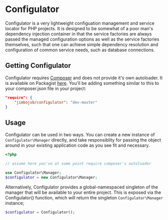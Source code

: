 # Configulator

Configulator is a very lightweight configuation management and service locator for PHP projects. It is designed to be somewhat of a poor man's dependency injection container in that the service factories are always passed the managed configuration options as well as the service factories themselves, such that one can achieve simple dependency resolution and configuration of common service needs, such as database connections.

## Getting Configulator
Configulator requires [Composer](http://getcomposer.org) and does not provide it's own autoloader. It is available on Packagist [here](https://packagist.org/packages/jimbojsb/configulator). You'll be adding something similar to this to your composer.json file in your project:

```json
"require": {
    "jimbojsb/configulator": "dev-master"
}
```

## Usage
Configulator can be used in two ways. You can create a new instance of `Configulator\Manager` directly, and take responsiblity
for passing the object around in your existing application code as you see fit and necessary.

```php
<?php

// assume here you've at some point require composer's autoloader

use Configulator\Manager;
$configulator = new Configulator\Manager;
```

Alternatively, Configulator provides a global-namespaced singleton of the manager that will be available to your entire project. This is exposed via the Configulator() function, which will return the singleton `Configulator\Manager` instance;

```php
$configulator = Configulator();
```


